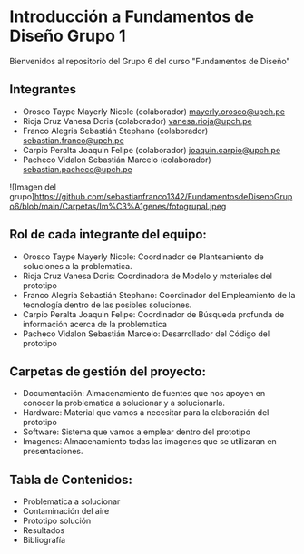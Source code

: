 ﻿# Introducción a Fundamentos de Diseño Grupo 1
Bienvenidos al repositorio del Grupo 6 del curso "Fundamentos de Diseño"

## Integrantes

 - Orosco Taype Mayerly Nicole (colaborador) mayerly.orosco@upch.pe
 - Rioja Cruz Vanesa Doris (colaborador) vanesa.rioja@upch.pe
 - Franco Alegria Sebastián Stephano (colaborador) sebastian.franco@upch.pe
 - Carpio Peralta Joaquin Felipe (colaborador) joaquin.carpio@upch.pe
 - Pacheco Vidalon Sebastián Marcelo (colaborador) sebastian.pacheco@upch.pe

![Imagen del grupo]https://github.com/sebastianfranco1342/FundamentosdeDisenoGrupo6/blob/main/Carpetas/Im%C3%A1genes/fotogrupal.jpeg
## Rol de cada integrante del equipo:
- Orosco Taype Mayerly Nicole: Coordinador de Planteamiento de soluciones a la problematica.
- Rioja Cruz Vanesa Doris: Coordinadora de Modelo y materiales del prototipo
- Franco Alegria Sebastián Stephano: Coordinador del Empleamiento de la tecnología dentro de las posibles soluciones.
- Carpio Peralta Joaquin Felipe: Coordinador de Búsqueda profunda de información acerca de la problematica
- Pacheco Vidalon Sebastián Marcelo: Desarrollador del Código del prototipo
## Carpetas de gestión del proyecto:

 - Documentación: Almacenamiento de fuentes que nos apoyen en conocer la problematica a solucionar y a solucionarla.
 - Hardware: Material que vamos a necesitar para la elaboración del prototipo 
 - Software: Sistema que vamos a emplear dentro del prototipo
 - Imagenes: Almacenamiento todas las imagenes que se utilizaran en presentaciones.
 
## Tabla de Contenidos:

 - Problematica a solucionar
 - Contaminación del aire
 - Prototipo solución
 - Resultados
 - Bibliografía


